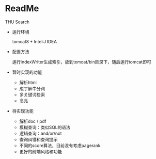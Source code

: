# ReadMe

THU Search 

- 运行环境

  tomcat8 + InteliJ IDEA

- 配置方法

  运行indexWriter生成索引，放到tomcat/bin目录下，随后运行tomcat即可


- 暂时实现的功能

  - 解析html
  - 庖丁解牛分词
  - 多关键词检索
  - 高亮


- 待实现功能

  - 解析doc / pdf
  - 模糊查询：类似SQL的语法
  - 逻辑查询：and/or/not
  - 查询纠错和查询提示
  - 不同的score算法，目前没有考虑pagerank
  - 更好的前端风格和功能



